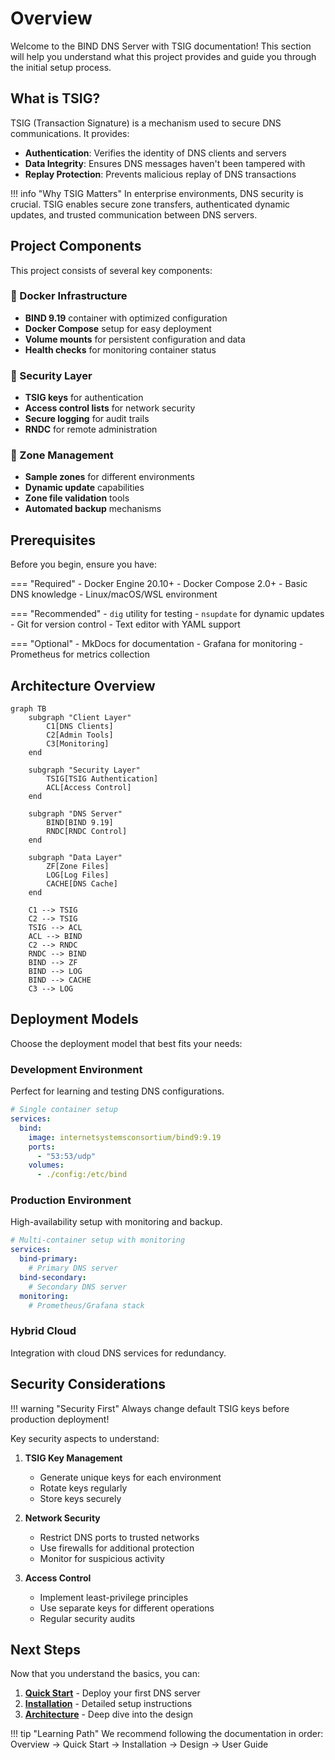# Overview

Welcome to the BIND DNS Server with TSIG documentation! This section will help you understand what this project provides and guide you through the initial setup process.

## What is TSIG?

TSIG (Transaction Signature) is a mechanism used to secure DNS communications. It provides:

- **Authentication**: Verifies the identity of DNS clients and servers
- **Data Integrity**: Ensures DNS messages haven't been tampered with
- **Replay Protection**: Prevents malicious replay of DNS transactions

!!! info "Why TSIG Matters"
    In enterprise environments, DNS security is crucial. TSIG enables secure zone transfers, authenticated dynamic updates, and trusted communication between DNS servers.

## Project Components

This project consists of several key components:

### 🐳 Docker Infrastructure
- **BIND 9.19** container with optimized configuration
- **Docker Compose** setup for easy deployment
- **Volume mounts** for persistent configuration and data
- **Health checks** for monitoring container status

### 🔐 Security Layer
- **TSIG keys** for authentication
- **Access control lists** for network security
- **Secure logging** for audit trails
- **RNDC** for remote administration

### 📁 Zone Management
- **Sample zones** for different environments
- **Dynamic update** capabilities
- **Zone file validation** tools
- **Automated backup** mechanisms

## Prerequisites

Before you begin, ensure you have:

=== "Required"
    - Docker Engine 20.10+
    - Docker Compose 2.0+
    - Basic DNS knowledge
    - Linux/macOS/WSL environment

=== "Recommended"
    - `dig` utility for testing
    - `nsupdate` for dynamic updates
    - Git for version control
    - Text editor with YAML support

=== "Optional"
    - MkDocs for documentation
    - Grafana for monitoring
    - Prometheus for metrics collection

## Architecture Overview

```mermaid
graph TB
    subgraph "Client Layer"
        C1[DNS Clients]
        C2[Admin Tools]
        C3[Monitoring]
    end
    
    subgraph "Security Layer"
        TSIG[TSIG Authentication]
        ACL[Access Control]
    end
    
    subgraph "DNS Server"
        BIND[BIND 9.19]
        RNDC[RNDC Control]
    end
    
    subgraph "Data Layer"
        ZF[Zone Files]
        LOG[Log Files]
        CACHE[DNS Cache]
    end
    
    C1 --> TSIG
    C2 --> TSIG
    TSIG --> ACL
    ACL --> BIND
    C2 --> RNDC
    RNDC --> BIND
    BIND --> ZF
    BIND --> LOG
    BIND --> CACHE
    C3 --> LOG
```

## Deployment Models

Choose the deployment model that best fits your needs:

### Development Environment
Perfect for learning and testing DNS configurations.

```yaml
# Single container setup
services:
  bind:
    image: internetsystemsconsortium/bind9:9.19
    ports:
      - "53:53/udp"
    volumes:
      - ./config:/etc/bind
```

### Production Environment
High-availability setup with monitoring and backup.

```yaml
# Multi-container setup with monitoring
services:
  bind-primary:
    # Primary DNS server
  bind-secondary:
    # Secondary DNS server
  monitoring:
    # Prometheus/Grafana stack
```

### Hybrid Cloud
Integration with cloud DNS services for redundancy.

## Security Considerations

!!! warning "Security First"
    Always change default TSIG keys before production deployment!

Key security aspects to understand:

1. **TSIG Key Management**
   - Generate unique keys for each environment
   - Rotate keys regularly
   - Store keys securely

2. **Network Security**
   - Restrict DNS ports to trusted networks
   - Use firewalls for additional protection
   - Monitor for suspicious activity

3. **Access Control**
   - Implement least-privilege principles
   - Use separate keys for different operations
   - Regular security audits

## Next Steps

Now that you understand the basics, you can:

1. **[Quick Start](quick-start.md)** - Deploy your first DNS server
2. **[Installation](installation.md)** - Detailed setup instructions
3. **[Architecture](../design/architecture.md)** - Deep dive into the design

!!! tip "Learning Path"
    We recommend following the documentation in order: Overview → Quick Start → Installation → Design → User Guide
